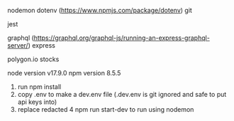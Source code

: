 nodemon
dotenv (https://www.npmjs.com/package/dotenv)
git

jest

graphql (https://graphql.org/graphql-js/running-an-express-graphql-server/)
express


polygon.io stocks

node version v17.9.0
npm version 8.5.5

1. run npm install
2. copy .env to make a dev.env file (.dev.env is git ignored and safe to put api keys into)
3. replace redacted
4 npm run start-dev to run using nodemon